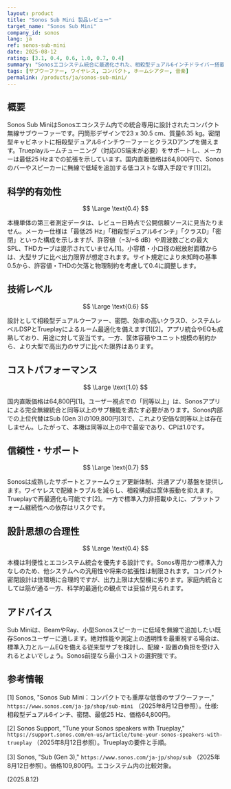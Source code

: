 ```yaml
---
layout: product
title: "Sonos Sub Mini 製品レビュー"
target_name: "Sonos Sub Mini"
company_id: sonos
lang: ja
ref: sonos-sub-mini
date: 2025-08-12
rating: [3.1, 0.4, 0.6, 1.0, 0.7, 0.4]
summary: "Sonosエコシステム統合に最適化された、相殺型デュアル6インチドライバー搭載のコンパクト無線サブウーファー。利便性と一体運用に優れますが、エコシステム前提と第三者測定の欠如が制約です。"
tags: [サブウーファー, ワイヤレス, コンパクト, ホームシアター, 音楽]
permalink: /products/ja/sonos-sub-mini/
---
```


## 概要

Sonos Sub MiniはSonosエコシステム内での統合専用に設計されたコンパクト無線サブウーファーです。円筒形デザインで23 x 30.5 cm、質量6.35 kg。密閉型キャビネットに相殺型デュアル6インチウーファーとクラスDアンプを備えます。Trueplayルームチューニング（対応iOS端末が必要）をサポートし、メーカーは最低25 Hzまでの拡張を示しています。国内直販価格は64,800円で、Sonosのバーやスピーカーに無線で低域を追加する低コストな導入手段です[1][2]。

## 科学的有効性

$$ \Large \text{0.4} $$

本機単体の第三者測定データは、レビュー日時点で公開信頼ソースに見当たりません。メーカー仕様は「最低25 Hz」「相殺型デュアル6インチ」「クラスD」「密閉」といった構成を示しますが、許容値（−3/−6 dB）や周波数ごとの最大SPL、THDカーブは提示されていません[1]。小容積・小口径の総放射面積からは、大型サブに比べ出力限界が想定されます。サイト規定により未知時の基準0.5から、許容値・THDの欠落と物理制約を考慮して0.4に調整します。

## 技術レベル

$$ \Large \text{0.6} $$

設計として相殺型デュアルウーファー、密閉、効率の高いクラスD、システムレベルDSPとTrueplayによるルーム最適化を備えます[1][2]。アプリ統合やEQも成熟しており、用途に対して妥当です。一方、筐体容積やユニット規模の制約から、より大型で高出力のサブに比べた限界はあります。

## コストパフォーマンス

$$ \Large \text{1.0} $$

国内直販価格は64,800円[1]。ユーザー視点での「同等以上」は、Sonosアプリによる完全無線統合と同等以上のサブ機能を満たす必要があります。Sonos内部での上位代替はSub (Gen 3)の109,800円[3]で、これより安価な同等以上は存在しません。したがって、本機は同等以上の中で最安であり、CPは1.0です。

## 信頼性・サポート

$$ \Large \text{0.7} $$

Sonosは成熟したサポートとファームウェア更新体制、共通アプリ基盤を提供します。ワイヤレスで配線トラブルを減らし、相殺構成は筐体振動を抑えます。Trueplayで再最適化も可能です[2]。一方で標準入力非搭載ゆえに、プラットフォーム継続性への依存はリスクです。

## 設計思想の合理性

$$ \Large \text{0.4} $$

本機は利便性とエコシステム統合を優先する設計です。Sonos専用かつ標準入力なしのため、他システムへの汎用性や将来の拡張性は制限されます。コンパクト密閉設計は住環境に合理的ですが、出力上限は大型機に劣ります。家庭内統合としては筋が通る一方、科学的最適化の観点では妥協が見られます。

## アドバイス

Sub Miniは、BeamやRay、小型Sonosスピーカーに低域を無線で追加したい既存Sonosユーザーに適します。絶対性能や測定上の透明性を最重視する場合は、標準入力とルームEQを備える従来型サブを検討し、配線・設置の負担を受け入れるとよいでしょう。Sonos前提なら最小コストの選択肢です。

## 参考情報

[1] Sonos, "Sonos Sub Mini：コンパクトでも重厚な低音のサブウーファー," `https://www.sonos.com/ja-jp/shop/sub-mini` （2025年8月12日参照）。仕様: 相殺型デュアル6インチ、密閉、最低25 Hz、価格64,800円。

[2] Sonos Support, "Tune your Sonos speakers with Trueplay," `https://support.sonos.com/en-us/article/tune-your-sonos-speakers-with-trueplay` （2025年8月12日参照）。Trueplayの要件と手順。

[3] Sonos, "Sub (Gen 3)," `https://www.sonos.com/ja-jp/shop/sub` （2025年8月12日参照）。価格109,800円。エコシステム内の比較対象。

(2025.8.12)